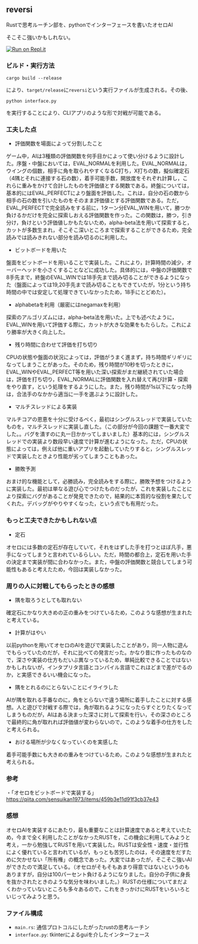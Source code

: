 ## reversi

Rustで思考ルーチン部を、pythonでインターフェースを書いたオセロAI

そこそこ強いかもしれない。

[![Run on Repl.it](https://repl.it/badge/github/porinky0424/reversi)](https://repl.it/github/porinky0424/reversi)

### ビルド・実行方法

```
cargo build --release
```

により、`target/release`に`reversi`という実行ファイルが生成される。その後、

```
python interface.py
```

を実行することにより、CLIアプリのような形で対戦が可能である。


### 工夫した点

- 評価関数を場面によって分割したこと

ゲーム中，AIは3種類の評価関数を何手目かによって使い分けるように設計した。序盤・中盤においては，EVAL_NORMALを利用した。EVAL_NORMALは，ウイングの個数，相手に角を取られやすくなるC打ち，X打ちの数，擬似確定石（4隅とそれに連接する石の数），着手可能手数，開放度をそれぞれ計算し，これらに重みをかけて合計したものを評価値とする関数である。終盤については，基本的にはEVAL_PERFECTにより盤面を評価した。これは，自分の石の数から相手の石の数を引いたものをそのまま評価値とする評価関数である。ただ，EVAL_PERFECTで完全読みをする前に，1ターン分EVAL_WINを用いて，勝つか負けるかだけを完全に探索しおえる評価関数を作った。この関数は，勝つ，引き分け，負けという評価値しかもたないため，alpha-beta法を用いて探索すると，カットが多数生まれ，そこそこ深いところまで探索することができるため，完全読みでは読みきれない部分を読み切るのに利用した。

- ビットボードを用いた

盤面をビットボードを用いることで実装した。これにより，計算時間の減少，オーバーヘッドを小さくすることなどに成功した。具体的には，中盤の評価関数で8手先まで，終盤のEVAL_WINでは18手先まで読み切ることができるようになった（盤面によっては19,20手先まで読み切ることもできていたが，1分という持ち時間の中では安定して処理できていなかったため，18手にとどめた）。

- alphabetaを利用（厳密にはnegamaxを利用）

探索のアルゴリズムには，alpha-beta法を用いた。上でも述べたように，EVAL_WINを用いて評価する際に，カットが大きな効果をもたらした。これにより勝率が大きく向上した。

- 残り時間に合わせて評価を打ち切り

CPUの状態や盤面の状況によっては，評価がうまく進まず，持ち時間ギリギリになってしまうことがあった。そのため，残り時間が10秒を切ったときに，EVAL_WINやEVAL_PERFECT等を用いた深い探索がまだ継続されていた場合は，評価を打ち切り，EVAL_NORMALに評価関数を入れ替えて再び計算・探索をやり直す，という処理をするようにした。また，残り時間が1s以下になった時は，合法手のなかから適当に一手を選ぶように設計した。

- マルチスレッドによる実装

マルチコアの恩恵を十分に受けるべく，最初はシングルスレッドで実装していたものを，マルチスレッドに実装し直した。（この部分が今回の課題で一番大変でした。。バグを潰すのに丸一日かかってしまいました）基本的には，シングルスレッドでの実装より数段早い速度で計算が進むようになった。ただ，CPUの状態によっては，例えば他に重いアプリを起動していたりすると，シングルスレッドで実装したときより性能が劣ってしまうこともあった。

- 勝敗予測

おまけ的な機能として，必勝読み，完全読みをする際に，勝敗予想をつけるように実装した。最初は単なる遊び心でつけたものだったが，これを実装したことにより探索にバグがあることが発見できたので，結果的に本質的な役割を果たしてくれた。デバッグがやりやすくなった，という点でも有用だった。


### もっと工夫できたかもしれない点

- 定石

オセロには多数の定石が存在していて，それをはずした手を打つとほぼ凡手，悪手になってしまうと言われているらしい。ただ，時間の都合上，定石を用いた手の決定まで実装が間に合わなかった。また，中盤の評価関数と競合してしまう可能性もあると考えたため，今回は実装しなかった。


### 周りの人に対戦してもらったときの感想

- 隅を取ろうとしても取れない

確定石にかなり大きめの正の重みをつけているため，このような感想が生まれたと考えている。

- 計算がはやい

以前pythonを用いてオセロのAIを遊びで実装したことがあり，同一人物に遊んでもらっていたのだが，それに比べての発言だった。かなり昔に作ったものなので，深さや実装の仕方もだいぶ異なっているため，単純比較できることではないかもしれないが，インタプリタ言語とコンパイル言語でこれほどまで差がでるのか，と実感できるいい機会になった。

- 隅をとれるのにとらないことにイライラした

AIが隅を取れる手番なのに，角をとらないで違う場所に着手したことに対する感想。人と遊びで対戦する際では，角が取れるようになったらすぐとりたくなってしまうものだが，AIはある決まった深さに対して探索を行い，その深さのところで最終的に角が取れれば評価値が変わらないので，このような着手の仕方をしたと考えられる。

- おける場所が少なくなっていくのを実感した

着手可能手数にも大きめの重みをつけているため，このような感想が生まれたと考えられる。


### 参考

・「オセロをビットボードで実装する」 https://qiita.com/sensuikan1973/items/459b3e11d91f3cb37e43


### 感想

オセロAIを実装するにあたり，最も重要なことは計算速度であると考えていたため，今まで全く利用したことがなかったRUSTを，この機会に利用してみようと考え，一から勉強してRUSTを用いて実装した。RUSTは安全性・速度・並行性によく優れていると言われているが，もっとも苦労したのは，その速度をだすために欠かせない「所有権」の概念であった。大変ではあったが，そこそこ強いAIができたので満足している。（オセロがそもそもあまり得意ではないというのもありますが，自分は100パーセント負けるようになりました。自分の子供に身長を抜かされたときのような気分を味わいました。）RUSTの仕様についてまだよくわかっていないところも多々あるので，これをきっかけにRUSTをいろいろといじってみようと思う。

### ファイル構成

- `main.rs`: 通信プロトコルにしたがったrustの思考ルーチン
- `interface.py`: tkinterによるguiを介したインターフェース
